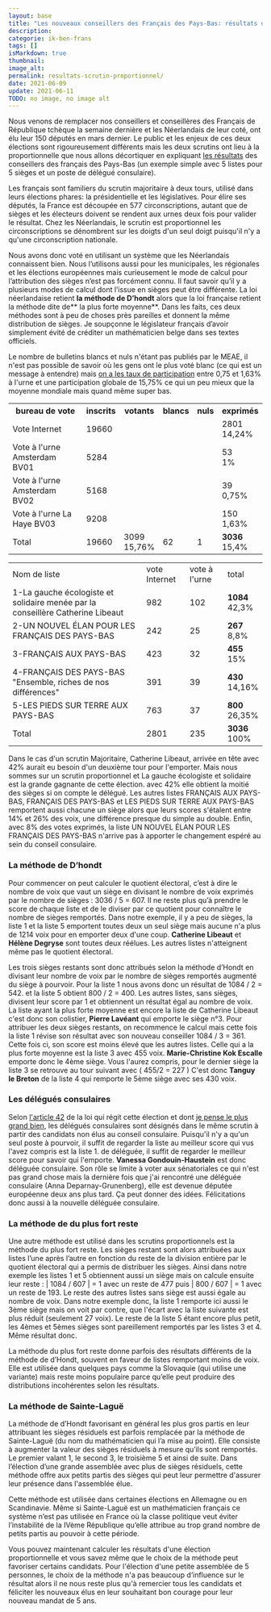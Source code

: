 ```yaml
---
layout: base
title: "Les nouveaux conseillers des Français des Pays-Bas: résultats d'un scrutin proportionnel"
description: 
categorie: ik-ben-frans
tags: []
isMarkdown: true
thumbnail: 
image_alt: 
permalink: resultats-scrutin-proportionnel/
date: 2021-06-09
update: 2021-06-11
TODO: no image, no image alt
---
```


Nous venons de remplacer nos conseillers et conseillères des Français de République tchèque la semaine dernière et les Néerlandais de leur coté, ont élu leur 150 députés en mars dernier. Le public et les enjeux de ces deux élections sont rigoureusement différents mais les deux scrutins ont lieu à la proportionnelle que nous allons décortiquer en expliquant [les résultats](https://www.diplomatie.gouv.fr/fr/services-aux-francais/voter-a-l-etranger/resultats-des-elections/article/elections-consulaires-des-29-et-30-mai-2021-resultats) des conseillers des français des Pays-Bas (un exemple simple avec 5 listes pour 5 sièges et un poste de délégué consulaire).

Les français sont familiers du scrutin majoritaire à deux tours, utilisé dans leurs élections phares: la présidentielle et les législatives. Pour élire ses députés, la France est découpée en 577 circonscriptions, autant que de sièges et les électeurs doivent se rendent aux urnes deux fois pour valider le résultat. Chez les Néerlandais, le scrutin est proportionnel les circonscriptions se dénombrent sur les doigts d'un seul doigt puisqu'il n'y a qu'une circonscription nationale.

Nous avons donc voté en utilisant un système que les Néerlandais connaissent bien. Nous l’utilisons aussi pour les municipales, les régionales et les élections européennes mais curieusement le mode de calcul pour l’attribution des sièges n’est pas forcément connu. Il faut savoir qu’il y a plusieurs modes de calcul dont l’issue en sièges peut être différente. La loi néerlandaise retient **la méthode de D’hondt** alors que la loi française retient la méthode dite de** la plus forte moyenne**. Dans les faits, ces deux méthodes sont à peu de choses près pareilles et donnent la même distribution de sièges. Je soupçonne le législateur français d’avoir simplement évité de créditer un mathématicien belge dans ses textes officiels.

<!-- HTML -->
<table width="100%"><tbody>
<tr><th>bureau de vote</th><th>inscrits</th><th>votants</th><th>blancs</th><th>nuls</th><th>exprimés</th></tr>
<tr><td>Vote Internet</td><td>19660</td><td> </td><td> </td><td></td><td> 2801 <br />14,24%</td></tr>
<tr><td>Vote à l'urne Amsterdam BV01</td><td>5284</td><td> </td><td></td><td></td><td>53 <br />1%</td></tr>
<tr><td>Vote à l'urne Amsterdam BV02</td><td>5168 </td><td> </td><td></td><td></td><td>39<br />0,75%</td></tr>
<tr><td>Vote à l'urne La Haye BV03</td><td>9208 </td><td> </td><td></td><td></td><td>150<br />1,63%</td></tr>
<tr><td>Total</td><td>19660</td><td>3099<br />15,76%</td><td>62</td><td>1</td><td><strong> 3036 </strong><br />15,4%</td></tr>
<!-- / HTML -->

Le nombre de bulletins blancs et nuls n'étant pas publiés par le MEAE, il n'est pas possible de  savoir où les gens ont le plus voté blanc (ce qui est un message à entendre) mais [on a les taux de participation](https://www.diplomatie.gouv.fr/IMG/pdf/2021_-_tx_part_urne_par_pays_et_bv_cle8c7ad3.pdf) entre 0,75 et 1,63% à l'urne et une participation globale de 15,75% ce qui un peu mieux que la moyenne mondiale mais quand même super bas.

<!-- HTML -->
<table width="100%"><tbody><tr><td>Nom de liste</td><td>vote Internet</td><td>vote à l'urne</td><td>total</td></tr>
<tr><td>1-La gauche écologiste et solidaire menée par la conseillère Catherine Libeaut</td>
<td>982</td><td>102</td><td><strong>1084   </strong><br />42,3%</td></tr>

<tr><td>2-UN NOUVEL ÉLAN POUR LES FRANÇAIS DES PAYS-BAS</td>
<td>242</td><td>25</td><td><strong>267</strong><br />8,8%</td></tr>

<tr><td>3-FRANÇAIS AUX PAYS-BAS</td>
<td>423</td><td>32</td><td><strong>455</strong><br />15%</td></tr><tr>

<td>4-FRANÇAIS DES PAYS-BAS "Ensemble, riches de nos différences"</td>
<td>391</td><td>39</td><td><strong>430</strong><br />14,16%</td></tr>

<td>5-LES PIEDS SUR TERRE AUX PAYS-BAS</td>
<td>763</td><td>37</td><td><strong>800</strong><br />26,35%</td></tr>
 
<tr><td>Total</td>
<td>2801</td><td>235</td><td><strong>3036</strong><br />100%</td></tr>
</tbody></table>
<!-- / HTML -->

Dans le cas d'un scrutin Majoritaire, Catherine Libeaut, arrivée en tête avec 42% aurait eu besoin d'un deuxième tour pour l'emporter. Mais nous sommes sur un scrutin proportionnel et La gauche écologiste et solidaire est la grande gagnante de cette élection. avec 42% elle obtient la moitié des sièges si on compte le délégué. Les autres listes FRANÇAIS AUX PAYS-BAS, FRANÇAIS DES PAYS-BAS et LES PIEDS SUR TERRE AUX PAYS-BAS remportent aussi chacune un siège alors que leurs scores s'étalent entre 14% et 26% des voix, une différence presque du simple au double. Enfin, avec 8% des votes exprimés, la liste UN NOUVEL ÉLAN POUR LES FRANÇAIS DES PAYS-BAS n'arrive pas à apporter le changement espéré au sein du conseil consulaire.

### La méthode de D’hondt

Pour commencer on peut calculer le quotient électoral, c’est à dire le nombre de voix que vaut un siège en divisant le nombre de voix exprimés par le nombre de sièges : 3036 / 5 = 607. Il ne reste plus qu’à prendre le score de chaque liste et de le diviser par ce quotient pour connaître le nombre de sièges remportés. Dans notre exemple, il y a peu de sièges, la liste 1 et la liste 5 emportent toutes deux un seul siège mais aucune n'a plus de 1214 voix pour en emporter deux d'une coup. **Catherine Libeaut** et **Hélène Degryse** sont toutes deux réélues. Les autres listes n'atteignent même pas le quotient électoral.

Les trois sièges restants sont donc attribués selon la méthode d’Hondt en divisant leur nombre de voix par le nombre de sièges remportés augmenté du siège à pourvoir. Pour la liste 1 nous avons donc un résultat de 1084 / 2 = 542. et la liste 5 obtient 800 / 2 = 400. Les autres listes, sans sièges, divisent leur score par 1 et obtiennent un résultat égal au nombre de voix. La liste ayant la plus forte moyenne est encore la liste de Catherine Libeaut c'est donc son colistier, **Pierre Lavéant** qui emporte le siège n°3. Pour attribuer les deux sièges restants, on recommence le calcul mais cette fois la liste 1 révise son résultat avec son nouveau conseiller 1084 / 3 = 361. Cette fois ci, son score est moins élevé que les autres listes. Celle qui a la plus forte moyenne est la liste 3 avec 455 voix. **Marie-Christine Kok Escalle** emporte donc le 4ème siège. Vous l'aurez compris, pour le dernier siège la liste 3 se retrouve au tour suivant avec ( 455/2 = 227 ) C'est donc **Tanguy le Breton** de la liste 4 qui remporte le 5ème siège avec ses 430 voix.

### Les délégués consulaires

Selon [l'article 42](https://www.legifrance.gouv.fr/loda/article_lc/LEGIARTI000041412252/2021-06-07) de la loi qui régit cette élection et dont [je pense le plus grand bien](alix.guillard.fr/guillard2013/la-reforme-ratee-de-la-representation-des-francais-a-letranger-reforme-afe.html), les délégués consulaires sont désignés dans le même scrutin à partir des candidats non élus au conseil consulaire. Puisqu'il n'y a qu'un seul poste à pourvoir, il suffit de regarder la liste au meilleur score qui vus l'avez compris est la liste 1. de déléguée, il suffit de regarder le meilleur score pour savoir qui l'emporte. **Vanessa Gondouin-Haustein** est donc déléguée consulaire. Son rôle se limite à voter aux sénatoriales ce qui n'est pas grand chose mais la dernière fois que j'ai rencontré une déléguée consulaire (Anna Deparnay-Grunenberg), elle est devenue députée européenne deux ans plus tard. Ça peut donner des idées. Félicitations donc aussi à la nouvelle déléguée consulaire.


### La méthode de du plus fort reste

Une autre méthode est utilisé dans les scrutins proportionnels est la méthode du plus fort reste. Les sièges restant sont alors attribuées aux listes l’une après l’autre en fonction du reste de la division entière par le quotient électoral qui a permis de distribuer les sièges. Ainsi dans notre exemple les listes 1 et 5 obtiennent aussi un siège mais on calcule ensuite leur reste : | 1084 / 607 | = 1 avec un reste de 477 puis | 800 / 607 | = 1 avec un reste de 193. Le reste des autres listes sans siège est aussi égale au nombre de voix. Dans notre exemple donc, la liste 1 remporte ici aussi le 3ème siège mais on voit par contre, que l'écart avec la liste suivante est plus réduit (seulement 27 voix). Le reste de la liste 5 étant encore plus petit, les 4èmes et 5èmes sièges sont pareillement remportés par les listes 3 et 4. Même résultat donc.

La méthode du plus fort reste donne parfois des résultats différents de la méthode de d’Hondt, souvent en faveur de listes remportant moins de voix. Elle est utilisée dans quelques pays comme la Slovaquie (qui utilise une variante) mais reste moins populaire parce qu’elle peut produire des distributions incohérentes selon les résultats.

### La méthode de Sainte-Laguë

La méthode de d’Hondt favorisant en général les plus gros partis en leur attribuant les sièges résiduels est parfois remplacée par la méthode de Sainte-Laguë (du nom du mathématicien qui l’a mise au point). Elle consiste à augmenter la valeur des sièges résiduels à mesure qu’ils sont remportés. Le premier valant 1, le second 3, le troisième 5 et ainsi de suite. Dans l’élection d’une grande assemblée avec plus de sièges résiduels, cette méthode offre aux petits partis des sièges qui peut leur permettre d'assurer leur présence dans l'assemblée élue.

Cette méthode est utilisée dans certaines élections en Allemagne ou en Scandinavie. Même si Sainte-Laguë est un mathématicien français ce système n’est pas utilisée en France où la classe politique veut éviter l’instabilité de la IVème République qu’elle attribue au trop grand nombre de petits partis au pouvoir à cette période.

Vous pouvez maintenant calculer les résultats d'une élection proportionnelle et vous savez même que le choix de la méthode peut favoriser certains candidats. Pour l'élection d'une petite assemblée de 5 personnes, le choix de la méthode n'a pas beaucoup d’influence sur le résultat alors il ne nous reste plus qu'à remercier tous les candidats et féliciter les nouveaux élus en leur souhaitant bon courage pour leur nouveau mandat de 5 ans.

<!-- post notes:
https://www.diplomatie.gouv.fr/IMG/pdf/2021_-_tx_part_urne_par_pays_et_bv_cle8c7ad3.pdf 
https://www.diplomatie.gouv.fr/fr/services-aux-francais/voter-a-l-etranger/resultats-des-elections/article/elections-consulaires-des-29-et-30-mai-2021-resultats 
https://scontent-prg1-1.xx.fbcdn.net/v/t1.6435-9/193558205_124535849779648_428623288460353137_n.jpg?_nc_cat=102&ccb=1-3&_nc_sid=8bfeb9&_nc_ohc=SApe7eQYrcMAX9EN56G&_nc_ht=scontent-prg1-1.xx&oh=086fd48cb04b2a7fc5d9bc55f0225013&oe=60DCB3C4
https://www.data.gouv.fr/fr/datasets/resultats-des-elections-consulaires-de-mai-2021/
--->
